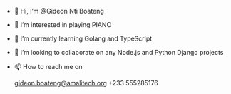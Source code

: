 - 👋 Hi, I’m @Gideon Nti Boateng
- 👀 I’m interested in playing PIANO
- 🌱 I’m currently learning Golang and TypeScript
- 💞️ I’m looking to collaborate on any Node.js and Python Django projects
- 📫 How to reach me on

    gideon.boateng@amalitech.org
    +233 555285176

<!---
ntiBoateng/ntiBoateng is a ✨ special ✨ repository because its `README.md` (this file) appears on your GitHub profile.
You can click the Preview link to take a look at your changes.
--->
